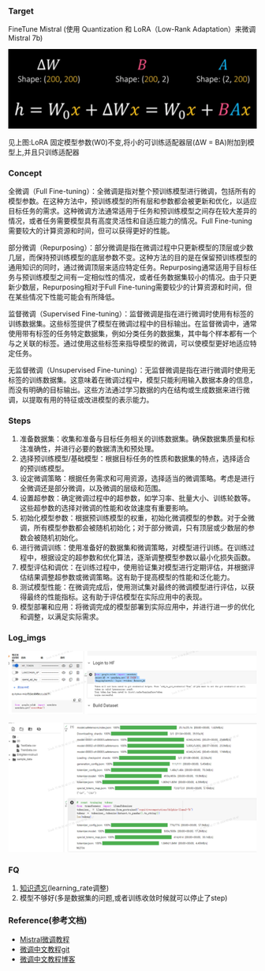 ### Target 
FineTune Mistral (使用 Quantization  和 LoRA（Low-Rank Adaptation）来微调 Mistral 7b)

![img_2.png](..%2Fusing_files%2Fimgs%2Ffine_tune%2Fimg_2.png)

见上图:LoRA 固定模型参数(W0)不变,将小的可训练适配器层(ΔW = BA)附加到模型上,并且只训练适配器

### Concept
全微调（Full Fine-tuning）：全微调是指对整个预训练模型进行微调，包括所有的模型参数。在这种方法中，预训练模型的所有层和参数都会被更新和优化，以适应目标任务的需求。这种微调方法通常适用于任务和预训练模型之间存在较大差异的情况，或者任务需要模型具有高度灵活性和自适应能力的情况。Full Fine-tuning需要较大的计算资源和时间，但可以获得更好的性能。

部分微调（Repurposing）：部分微调是指在微调过程中只更新模型的顶层或少数几层，而保持预训练模型的底层参数不变。这种方法的目的是在保留预训练模型的通用知识的同时，通过微调顶层来适应特定任务。Repurposing通常适用于目标任务与预训练模型之间有一定相似性的情况，或者任务数据集较小的情况。由于只更新少数层，Repurposing相对于Full Fine-tuning需要较少的计算资源和时间，但在某些情况下性能可能会有所降低。

监督微调（Supervised Fine-tuning）：监督微调是指在进行微调时使用有标签的训练数据集。这些标签提供了模型在微调过程中的目标输出。在监督微调中，通常使用带有标签的任务特定数据集，例如分类任务的数据集，其中每个样本都有一个与之关联的标签。通过使用这些标签来指导模型的微调，可以使模型更好地适应特定任务。

无监督微调（Unsupervised Fine-tuning）：无监督微调是指在进行微调时使用无标签的训练数据集。这意味着在微调过程中，模型只能利用输入数据本身的信息，而没有明确的目标输出。这些方法通过学习数据的内在结构或生成数据来进行微调，以提取有用的特征或改进模型的表示能力。
### Steps
1. 准备数据集：收集和准备与目标任务相关的训练数据集。确保数据集质量和标注准确性，并进行必要的数据清洗和预处理。
2. 选择预训练模型/基础模型：根据目标任务的性质和数据集的特点，选择适合的预训练模型。
3. 设定微调策略：根据任务需求和可用资源，选择适当的微调策略。考虑是进行全微调还是部分微调，以及微调的层级和范围。
4. 设置超参数：确定微调过程中的超参数，如学习率、批量大小、训练轮数等。这些超参数的选择对微调的性能和收敛速度有重要影响。
5. 初始化模型参数：根据预训练模型的权重，初始化微调模型的参数。对于全微调，所有模型参数都会被随机初始化；对于部分微调，只有顶层或少数层的参数会被随机初始化。
6. 进行微调训练：使用准备好的数据集和微调策略，对模型进行训练。在训练过程中，根据设定的超参数和优化算法，逐渐调整模型参数以最小化损失函数。
7. 模型评估和调优：在训练过程中，使用验证集对模型进行定期评估，并根据评估结果调整超参数或微调策略。这有助于提高模型的性能和泛化能力。
8. 测试模型性能：在微调完成后，使用测试集对最终的微调模型进行评估，以获得最终的性能指标。这有助于评估模型在实际应用中的表现。
9. 模型部署和应用：将微调完成的模型部署到实际应用中，并进行进一步的优化和调整，以满足实际需求。
### Log_imgs
![img.png](..%2Fusing_files%2Fimgs%2Ffine_tune%2Fimg.png)

![img_1.png](..%2Fusing_files%2Fimgs%2Ffine_tune%2Fimg_1.png)

### FQ
1. [知识遗忘](https://github.com/THUDM/ChatGLM-6B/issues/1148)(learning_rate调整)
2. 模型不够好(多是数据集的问题,或者训练收敛时候就可以停止了step)
### Reference(参考文档)
* [Mistral微调教程](https://medium.com/@codersama/fine-tuning-mistral-7b-in-google-colab-with-qlora-complete-guide-60e12d437cca)
* [微调中文教程git](https://github.com/THUDM/ChatGLM-6B/blob/main/ptuning/README.md)
* [微调中文教程博客](https://blog.csdn.net/bmfire/article/details/131064677)








